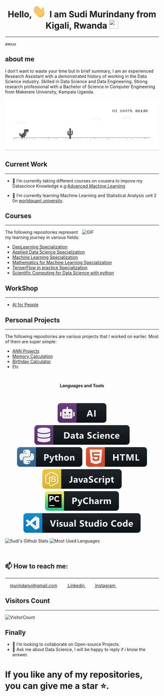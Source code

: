 # <h1 align="center"> Hello, <img width="45" src="https://github.com/sudimuk2017/qwaszx/blob/main/waving_hand.gif"> I am Sudi Murindany from Kigali, Rwanda  <img src ="https://s3.amazonaws.com/pix.iemoji.com/images/emoji/apple/ios-12/256/boy-light-skin-tone.png" height= 30px width = 30px> </h1>
***********************************

awuu

## about me

I don't want to waste your time but in brief summary, I am an experienced Research Assistant with a demonstrated history of working in the Data Science industry. Skilled in Data Science and Data Engineering. Strong research professional with a Bachelor of Science in Computer Engineering from Makerere University, Kampala Uganda. 

![image](https://github.com/sudimuk2017/qwaszx/blob/main/dino.gif)


## Current Work
***********************************

- 🔭 I’m currently taking different courses on cousera to impove my Datascince Knowledge e.g:[Advanced Machine Learning](https://www.coursera.org/specializations/aml?)

- 🌱 I’m currently learning Machine Learning and Statistical Analysis unit 2 0n [worldquant university](https://wqu.org/programs/data-science).

## Courses
***********************************
 <img align="right" alt="GIF" src="https://cdn.dribbble.com/users/1201592/screenshots/9078494/media/422a760a51cef7de2fa3db9daf697853.gif" height = "50%" width = "50%"/>
 
The following repositories represent my learning journey in various fields:
- [DepLearning Specialization](https://github.com/sudimuk2017/Deepleaning-Specialization)
- [Applied Data Science Specialization](https://github.com/sudimuk2017/Applied-Data-Science-Specialization)
- [Machine Learning Specialization](https://github.com/sudimuk2017/Machine-Learning-Specialization)
- [Mathematics for Machine Learning Specialization](https://github.com/sudimuk2017/Mathematics-for-Machine-Learning-Specialization)
- [TenserFlow in practice Specialization](https://github.com/sudimuk2017/TensorFlow-in-Practice-Specialization)
- [Scientific Computing for Data Science with python](https://github.com/sudimuk2017/Scientific-Computing-for-Data-Science-with-python)

## WorkShop
***********************************
- [AI for People](https://github.com/sudimuk2017/AI-for-people-Workshop)

## Personal Projects
***********************************
The following repositories are various projects that I worked on earlier. Most of them are super simple:
- [ANN Projects](https://github.com/sudimuk2017/ANN-Projects)
- [Memory Calculation](https://github.com/sudimuk2017/Calculation-memory-used-by-the-app)
- [Birthday Calculator](https://github.com/sudimuk2017/Birthday-project)
- Etc

&nbsp;&nbsp;&nbsp;&nbsp;&nbsp;&nbsp;&nbsp;&nbsp;&nbsp;&nbsp;&nbsp;&nbsp;&nbsp;&nbsp;&nbsp;&nbsp;&nbsp;&nbsp;&nbsp;&nbsp;&nbsp;&nbsp;&nbsp;&nbsp;&nbsp;&nbsp;&nbsp;&nbsp;&nbsp;&nbsp;&nbsp;&nbsp;&nbsp;&nbsp;&nbsp;&nbsp;&nbsp;&nbsp;&nbsp;&nbsp;&nbsp;&nbsp;&nbsp;&nbsp;&nbsp;&nbsp;&nbsp;&nbsp;&nbsp;&nbsp;&nbsp;&nbsp;&nbsp;&nbsp;&nbsp;&nbsp;&nbsp;&nbsp;&nbsp;&nbsp;&nbsp;&nbsp;&nbsp;<p align="center"><b>Languages and Tools</b></p> <br>

<p align="center">
 <img src="https://github.com/sudimuk2017/sudimuk2017/blob/main/Assets/ai.svg" alt="ai" style="vertical-align:top; margin:4px"><br>
 <img src="https://github.com/sudimuk2017/sudimuk2017/blob/main/Assets/datascience.svg" alt="datascience" style="vertical-align:top; margin:4px">
 <img src="https://github.com/sudimuk2017/sudimuk2017/blob/main/Assets/python.svg" alt="python" style="vertical-align:top; margin:4px">
 <img src="https://github.com/sudimuk2017/sudimuk2017/blob/main/Assets/html.svg" alt="html" style="vertical-align:top; margin:4px">
 <img src="https://github.com/sudimuk2017/sudimuk2017/blob/main/Assets/javascript.svg" alt="javascript" style="vertical-align:top; margin:4px"><br>
 <img src="https://github.com/sudimuk2017/sudimuk2017/blob/main/Assets/jetbrains_pycharm.svg" alt="pycharm" style="vertical-align:top; margin:4px">
 <img src="https://github.com/sudimuk2017/sudimuk2017/blob/main/Assets/visualstudio_code.svg" alt="vscode" style="vertical-align:top; margin:4px"><br>
</p>

![Sudi's Github Stats](https://github-readme-stats.vercel.app/api?username=sudimuk2017&show_icons=true&hide_border=true)
![Most Used Languages](https://github-readme-stats.anuraghazra1.vercel.app/api/top-langs/?username=sudimuk2017&layout=compact&theme=radical)

<br /> 

## 📫 How to reach me:<br>
***********************************
&nbsp;&nbsp;&nbsp;&nbsp;murindanyi@gmail.com &nbsp;&nbsp;
<a href = "https://www.linkedin.com/in/murindanyi-sudi-aa8793150/" target="_blank"><img src = "https://image.flaticon.com/icons/svg/174/174857.svg" height= 15px width = 15px> Linkedin </a>&nbsp;&nbsp;
<a href = "https://www.instagram.com/sudi_abdih/" target="_blank"><img src = "https://image.flaticon.com/icons/svg/174/174855.svg" height= 15px width = 15px> Instagram </a>&nbsp;&nbsp;


## Visitors Count
***********************************

![VisitorCount](https://profile-counter.glitch.me/{sudimuk2017}/count.svg)

## Finally

- 👯 I’m looking to collaborate on Open-source Projects.
- 💬 Ask me about Data Science, I will be happy to reply if i know the answer.


# If you like any of my repositories, you can give me a star ⭐.


